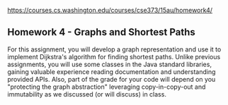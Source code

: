 https://courses.cs.washington.edu/courses/cse373/15au/homework4/

## Homework 4 - Graphs and Shortest Paths

For this assignment, you will develop a graph representation and use it to implement Dijkstra's algorithm for finding shortest paths. Unlike previous assignments, you will use some classes in the Java standard libraries, gaining valuable experience reading documentation and understanding provided APIs. Also, part of the grade for your code will depend on you "protecting the graph abstraction" leveraging copy-in-copy-out and immutability as we discussed (or will discuss) in class.
